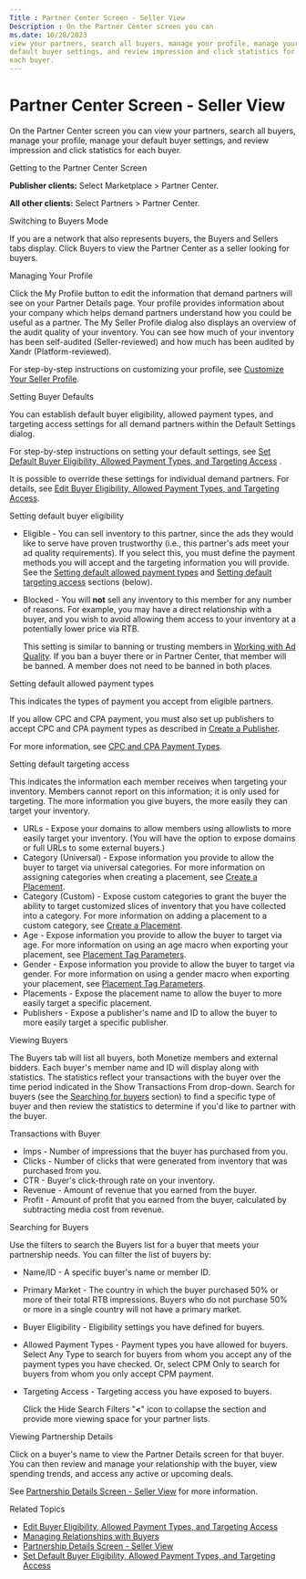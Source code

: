 ```yaml
---
Title : Partner Center Screen - Seller View
Description : On the Partner Center screen you can
ms.date: 10/28/2023
view your partners, search all buyers, manage your profile, manage your
default buyer settings, and review impression and click statistics for
each buyer.
---
```



# Partner Center Screen - Seller View



On the Partner Center screen you can
view your partners, search all buyers, manage your profile, manage your
default buyer settings, and review impression and click statistics for
each buyer.

Getting to the Partner Center Screen

**Publisher clients:** Select
Marketplace
 \>  Partner Center.

**All other clients:** Select
Partners
\>  Partner Center.

Switching to Buyers Mode

If you are a network that also represents buyers, the
Buyers and
Sellers tabs display. Click
Buyers to view the
Partner Center as a seller looking for
buyers.

Managing Your Profile

Click the My Profile button to edit
the information that demand partners will see on your Partner Details
page. Your profile provides information about your company which helps
demand partners understand how you could be useful as a partner. The
My Seller Profile dialog also displays
an overview of the audit quality of your inventory. You can see how much
of your inventory has been self-audited
(Seller-reviewed) and how much has
been audited by Xandr
(Platform-reviewed).

For step-by-step instructions on customizing your profile, see
<a href="customize-your-seller-profile.md" class="xref">Customize Your
Seller Profile</a>.

Setting Buyer Defaults

You can establish default buyer eligibility, allowed payment types, and
targeting access settings for all demand partners within the
Default Settings dialog.

For step-by-step instructions on setting your default settings, see <a
href="set-default-buyer-eligibility-allowed-payment-types-and-targeting-access.md"
class="xref">Set Default Buyer Eligibility, Allowed Payment Types, and
Targeting Access</a> .

It is possible to override these settings for individual demand
partners. For details, see <a
href="edit-buyer-eligibility-allowed-payment-types-and-targeting-access.md"
class="xref">Edit Buyer Eligibility, Allowed Payment Types, and
Targeting Access</a>.

Setting default buyer eligibility

- Eligible - You can sell inventory to
  this partner, since the ads they would like to serve have proven
  trustworthy (i.e., this partner's ads meet your ad quality
  requirements). If you select this, you must define the payment methods
  you will accept and the targeting information you will provide. See
  the <a
  href="partner-center-screen-seller-view.md#ID-00000600__ID-00000651"
  class="xref">Setting default allowed payment types</a> and <a
  href="partner-center-screen-seller-view.md#ID-00000600__ID-0000065b"
  class="xref">Setting default targeting access</a> sections (below).

- Blocked - You will **not** sell any
  inventory to this member for any number of reasons. For example, you
  may have a direct relationship with a buyer, and you wish to avoid
  allowing them access to your inventory at a potentially lower price
  via RTB.

  This setting is similar to banning or trusting members in
  <a href="working-with-publisher-ad-quality.md" class="xref">Working
  with Ad Quality</a>. If you ban a buyer there or in Partner Center,
  that member will be banned. A member does not need to be banned in
  both places.

Setting default allowed payment types

This indicates the types of payment you accept from eligible partners.

If you allow CPC and CPA payment, you must also set up publishers to
accept CPC and CPA payment types as described in
<a href="create-a-publisher.md" class="xref">Create a Publisher</a>.

For more information, see
<a href="cpc-and-cpa-payment-types.md" class="xref">CPC and CPA
Payment Types</a>.

Setting default targeting access

This indicates the information each member receives when targeting your
inventory. Members cannot report on this information; it is only used
for targeting. The more information you give buyers, the more easily
they can target your inventory.

- URLs - Expose your domains to allow
  members using allowlists to more easily target your inventory. (You
  will have the option to expose domains or full URLs to some external
  buyers.)
- Category (Universal) - Expose
  information you provide to allow the buyer to target via universal
  categories. For more information on assigning categories when creating
  a placement, see
  <a href="create-a-placement.md" class="xref">Create a Placement</a>.
- Category (Custom) - Expose custom
  categories to grant the buyer the ability to target customized slices
  of inventory that you have collected into a category.
  For more information on adding a placement to a
  custom category, see
  <a href="create-a-placement.md" class="xref">Create a Placement</a>.
- Age - Expose information you provide
  to allow the buyer to target via age. For more
  information on using an age macro when exporting your placement, see
  <a href="placement-tag-parameters.md" class="xref">Placement Tag
  Parameters</a>.
- Gender - Expose information you
  provide to allow the buyer to target via gender. For
  more information on using a gender macro when exporting your
  placement, see
  <a href="placement-tag-parameters.md" class="xref">Placement Tag
  Parameters</a>.
- Placements - Expose the placement
  name to allow the buyer to more easily target a specific placement.
- Publishers - Expose a publisher's
  name and ID to allow the buyer to more easily target a specific
  publisher.

Viewing Buyers

The Buyers tab will list all buyers,
both Monetize members and external bidders. Each
buyer's member name and ID will display along with statistics. The
statistics reflect your transactions with the buyer over the time period
indicated in the Show Transactions
From drop-down. Search for buyers (see the <a
href="partner-center-screen-seller-view.md#ID-00000600__ID-00000693"
class="xref">Searching for buyers</a> section) to find a specific type
of buyer and then review the statistics to determine if you'd like to
partner with the buyer.

Transactions with Buyer

- Imps  - Number of impressions that
  the buyer has purchased from you.
- Clicks - Number of clicks that were
  generated from inventory that was purchased from you.
- CTR - Buyer's click-through rate on
  your inventory.
- Revenue - Amount of revenue that you
  earned from the buyer.
- Profit - Amount of profit that you
  earned from the buyer, calculated by subtracting media cost from
  revenue.

Searching for Buyers

Use the filters to search the Buyers
list for a buyer that meets your partnership needs. You can filter the
list of buyers by:

- Name/ID - A specific buyer's name or
  member ID.

- Primary Market - The country in
  which the buyer purchased 50% or more of their total RTB impressions.
  Buyers who do not purchase 50% or more in a single country will not
  have a primary market.

- Buyer Eligibility - Eligibility
  settings you have defined for buyers.

- Allowed Payment Types - Payment
  types you have allowed for buyers. Select
  Any Type to search for buyers from
  whom you accept any of the payment types you have checked. Or, select
  CPM Only to search for buyers from
  whom you only accept CPM payment.

- Targeting Access - Targeting access
  you have exposed to buyers.

  Click the Hide Search Filters "**\<**" icon to collapse the section
  and provide more viewing space for your partner lists.

Viewing Partnership Details

Click on a buyer's name to view the Partner Details screen for that
buyer. You can then review and manage your relationship with the buyer,
view spending trends, and access any active or upcoming deals.

See <a href="partnership-details-screen-seller-view.md"
class="xref">Partnership Details Screen - Seller View</a> for more
information.

Related Topics

- <a
  href="edit-buyer-eligibility-allowed-payment-types-and-targeting-access.md"
  class="xref">Edit Buyer Eligibility, Allowed Payment Types, and
  Targeting Access</a>
- <a href="managing-relationships-with-buyers.md" class="xref">Managing
  Relationships with Buyers</a>
- <a href="partnership-details-screen-seller-view.md"
  class="xref">Partnership Details Screen - Seller View</a>
- <a
  href="set-default-buyer-eligibility-allowed-payment-types-and-targeting-access.md"
  class="xref">Set Default Buyer Eligibility, Allowed Payment Types, and
  Targeting Access</a>




